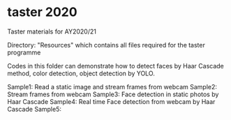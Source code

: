 # taster 2020
Taster materials for AY2020/21

Directory: "Resources" which contains all files required for the taster programme

Codes in this folder can demonstrate how to detect faces by Haar Cascade method, color detection, object detection by YOLO.

Sample1: Read a static image and stream frames from webcam
Sample2: Stream frames from webcam
Sample3: Face detection in static photos by Haar Cascade
Sample4: Real time Face detection from webcam by Haar Cascade
Sample5: 
